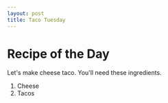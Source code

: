 ```yaml
---
layout: post
title: Taco Tuesday
---
```


# Recipe of the Day 

Let's make cheese taco. You'll need these ingredients. 

1. Cheese 
2. Tacos 

